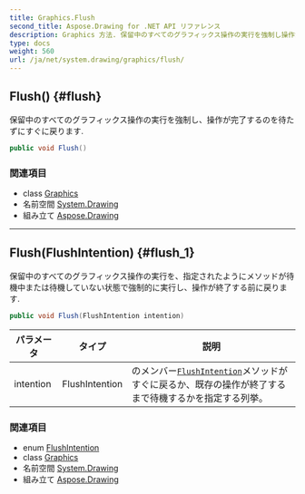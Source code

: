 ```yaml
---
title: Graphics.Flush
second_title: Aspose.Drawing for .NET API リファレンス
description: Graphics 方法. 保留中のすべてのグラフィックス操作の実行を強制し操作が完了するのを待たずにすぐに戻ります.
type: docs
weight: 560
url: /ja/net/system.drawing/graphics/flush/
---
```

## Flush() {#flush}

保留中のすべてのグラフィックス操作の実行を強制し、操作が完了するのを待たずにすぐに戻ります.

```csharp
public void Flush()
```

### 関連項目

* class [Graphics](../)
* 名前空間 [System.Drawing](../../graphics/)
* 組み立て [Aspose.Drawing](../../../)

---

## Flush(FlushIntention) {#flush_1}

保留中のすべてのグラフィックス操作の実行を、指定されたようにメソッドが待機中または待機していない状態で強制的に実行し、操作が終了する前に戻ります.

```csharp
public void Flush(FlushIntention intention)
```

| パラメータ | タイプ | 説明 |
| --- | --- | --- |
| intention | FlushIntention | のメンバー[`FlushIntention`](../../../system.drawing.drawing2d/flushintention/)メソッドがすぐに戻るか、既存の操作が終了するまで待機するかを指定する列挙。 |

### 関連項目

* enum [FlushIntention](../../../system.drawing.drawing2d/flushintention/)
* class [Graphics](../)
* 名前空間 [System.Drawing](../../graphics/)
* 組み立て [Aspose.Drawing](../../../)


